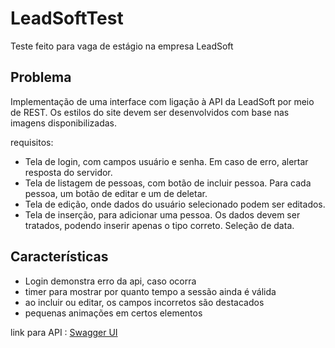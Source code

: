 # LeadSoftTest
Teste feito para vaga de estágio na empresa LeadSoft

## Problema
Implementação de uma interface com ligação à API da LeadSoft por meio de REST. Os estilos do site devem ser desenvolvidos com base nas imagens disponibilizadas.

requisitos:
- Tela de login, com campos usuário e senha. Em caso de erro, alertar resposta do servidor.
- Tela de listagem de pessoas, com botão de incluir pessoa. Para cada pessoa, um botão de editar e um de deletar.
- Tela de edição, onde dados do usuário selecionado podem ser editados.
- Tela de inserção, para adicionar uma pessoa. Os dados devem ser tratados, podendo inserir apenas o tipo correto. Seleção de data.

## Características
- Login demonstra erro da api, caso ocorra
- timer para mostrar por quanto tempo a sessão ainda é válida
- ao incluir ou editar, os campos incorretos são destacados
- pequenas animações em certos elementos

link para API : [Swagger UI](http://lab.leadsoft.inf.br:5353/swagger/index.html)
